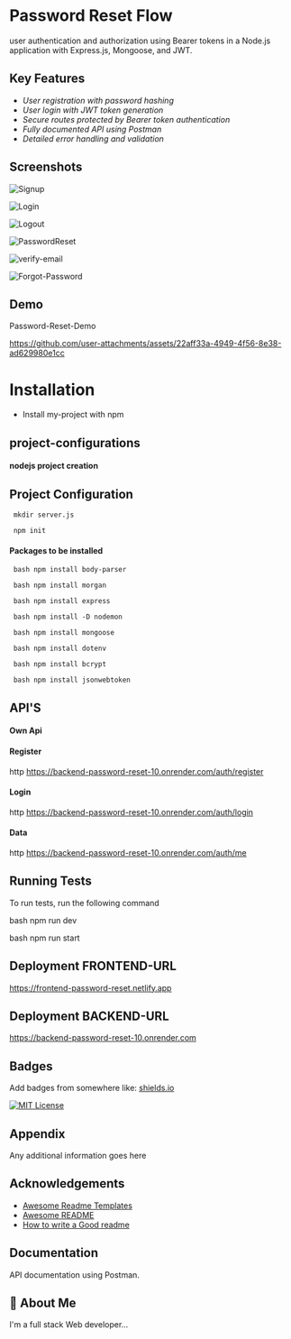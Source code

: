 
# Password Reset Flow
   
user authentication and authorization using Bearer tokens in a Node.js application with Express.js, Mongoose, and JWT.

## Key Features

- *User registration with password hashing* 
- *User login with JWT token generation* 
- *Secure routes protected by Bearer token authentication* 
- *Fully documented API using Postman* 
- *Detailed error handling and validation*

  
## Screenshots

![Signup](https://github.com/Atchayavijay/Backend-Password-Reset/blob/main/Results/Signup.png?raw=true)

![Login](https://github.com/Atchayavijay/Backend-Password-Reset/blob/main/Results/Login.png?raw=true)

![Logout](https://github.com/Atchayavijay/Backend-Password-Reset/blob/main/Results/Logout.png?raw=true)

![PasswordReset](https://github.com/Atchayavijay/Backend-Password-Reset/blob/main/Results/ResetPassword.png?raw=true)

![verify-email](https://github.com/Atchayavijay/Backend-Password-Reset/blob/main/Results/VerifyEmail.png?raw=true)

![Forgot-Password](https://github.com/Atchayavijay/Backend-Password-Reset/blob/main/Results/forgotpassword.png?raw=true)

## Demo

Password-Reset-Demo


https://github.com/user-attachments/assets/22aff33a-4949-4f56-8e38-ad629980e1cc


# Installation

- Install my-project with npm

## project-configurations

#### nodejs project creation

## Project Configuration
     mkdir server.js
     
     npm init



#### Packages to be installed
     bash npm install body-parser

     bash npm install morgan

     bash npm install express

     bash npm install -D nodemon

     bash npm install mongoose 

     bash npm install dotenv

     bash npm install bcrypt

     bash npm install jsonwebtoken



## API'S


#### Own Api
#### Register
http
https://backend-password-reset-10.onrender.com/auth/register

#### Login
http
https://backend-password-reset-10.onrender.com/auth/login

#### Data
http
https://backend-password-reset-10.onrender.com/auth/me



## Running Tests

To run tests, run the following command

bash
  npm run dev

bash
  npm run start

## Deployment FRONTEND-URL

https://frontend-password-reset.netlify.app

## Deployment BACKEND-URL

https://backend-password-reset-10.onrender.com


## Badges

Add badges from somewhere like: [shields.io](https://shields.io/)

[![MIT License](https://img.shields.io/badge/License-MIT-green.svg)](https://choosealicense.com/licenses/mit/)


## Appendix

Any additional information goes here


## Acknowledgements

 - [Awesome Readme Templates](https://awesomeopensource.com/project/elangosundar/awesome-README-templates)
 - [Awesome README](https://github.com/matiassingers/awesome-readme)
 - [How to write a Good readme](https://bulldogjob.com/news/449-how-to-write-a-good-readme-for-your-github-project)




## Documentation

 API documentation using Postman.


## 🚀 About Me
I'm a full stack Web developer...


